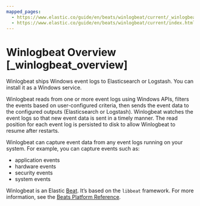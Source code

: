 ```yaml
---
mapped_pages:
  - https://www.elastic.co/guide/en/beats/winlogbeat/current/_winlogbeat_overview.html
  - https://www.elastic.co/guide/en/beats/winlogbeat/current/index.html
---
```


# Winlogbeat Overview [_winlogbeat_overview]

Winlogbeat ships Windows event logs to Elasticsearch or Logstash. You can install it as a Windows service.

Winlogbeat reads from one or more event logs using Windows APIs, filters the events based on user-configured criteria, then sends the event data to the configured outputs (Elasticsearch or Logstash). Winlogbeat watches the event logs so that new event data is sent in a timely manner. The read position for each event log is persisted to disk to allow Winlogbeat to resume after restarts.

Winlogbeat can capture event data from any event logs running on your system. For example, you can capture events such as:

* application events
* hardware events
* security events
* system events

Winlogbeat is an Elastic [Beat](https://www.elastic.co/beats). It’s based on the `libbeat` framework. For more information, see the [Beats Platform Reference](/reference/index.md).

